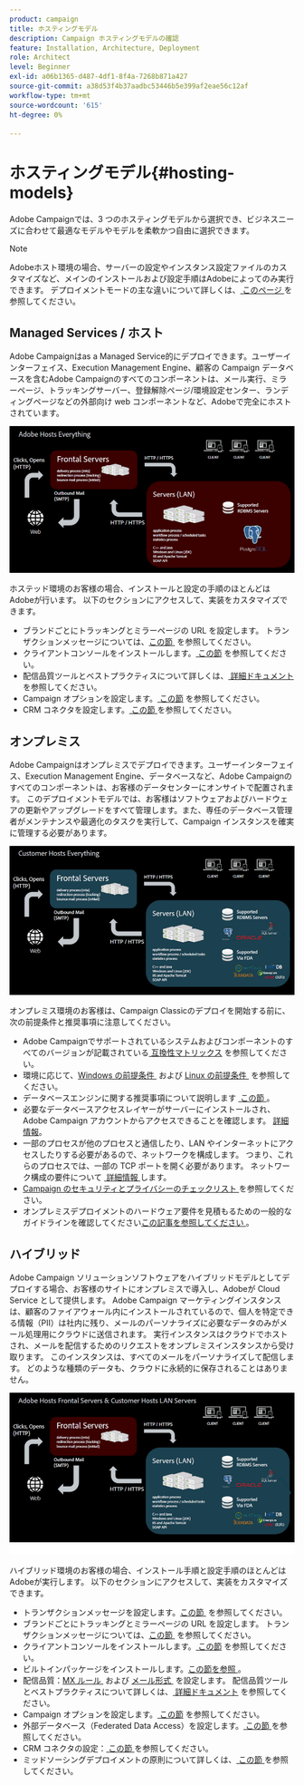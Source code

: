 ```yaml
---
product: campaign
title: ホスティングモデル
description: Campaign ホスティングモデルの確認
feature: Installation, Architecture, Deployment
role: Architect
level: Beginner
exl-id: a06b1365-d487-4df1-8f4a-7268b871a427
source-git-commit: a38d53f4b37aadbc53446b5e399af2eae56c12af
workflow-type: tm+mt
source-wordcount: '615'
ht-degree: 0%

---
```


# ホスティングモデル{#hosting-models}



Adobe Campaignでは、3 つのホスティングモデルから選択でき、ビジネスニーズに合わせて最適なモデルやモデルを柔軟かつ自由に選択できます。

>[!NOTE]
>
>Adobeホスト環境の場合、サーバーの設定やインスタンス設定ファイルのカスタマイズなど、メインのインストールおよび設定手順はAdobeによってのみ実行できます。 デプロイメントモードの主な違いについて詳しくは、[&#x200B; このページ &#x200B;](../../installation/using/capability-matrix.md) を参照してください。

## Managed Services / ホスト

Adobe Campaignはas a Managed Service的にデプロイできます。ユーザーインターフェイス、Execution Management Engine、顧客の Campaign データベースを含むAdobe Campaignのすべてのコンポーネントは、メール実行、ミラーページ、トラッキングサーバー、登録解除ページ/環境設定センター、ランディングページなどの外部向け web コンポーネントなど、Adobeで完全にホストされています。

![](assets/deployment_hosted.png)

ホステッド環境のお客様の場合、インストールと設定の手順のほとんどはAdobeが行います。 以下のセクションにアクセスして、実装をカスタマイズできます。

* ブランドごとにトラッキングとミラーページの URL を設定します。 トランザクションメッセージについては、[&#x200B; この節 &#x200B;](../../message-center/using/additional-configurations.md#configuring-multibranding) を参照してください。
* クライアントコンソールをインストールします。[&#x200B; この節 &#x200B;](../../installation/using/installing-the-client-console.md) を参照してください。
* 配信品質ツールとベストプラクティスについて詳しくは、[&#x200B; 詳細ドキュメント &#x200B;](../../delivery/using/about-deliverability.md) を参照してください。
* Campaign オプションを設定します。[&#x200B; この節 &#x200B;](../../installation/using/configuring-campaign-options.md) を参照してください。
* CRM コネクタを設定します。[&#x200B; この節 &#x200B;](../../platform/using/crm-connectors.md) を参照してください。

## オンプレミス

Adobe Campaignはオンプレミスでデプロイできます。ユーザーインターフェイス、Execution Management Engine、データベースなど、Adobe Campaignのすべてのコンポーネントは、お客様のデータセンターにオンサイトで配置されます。 このデプロイメントモデルでは、お客様はソフトウェアおよびハードウェアの更新やアップグレードをすべて管理します。また、専任のデータベース管理者がメンテナンスや最適化のタスクを実行して、Campaign インスタンスを確実に管理する必要があります。

![](assets/deployment_onpremise.png)

オンプレミス環境のお客様は、Campaign Classicのデプロイを開始する前に、次の前提条件と推奨事項に注意してください。

* Adobe Campaignでサポートされているシステムおよびコンポーネントのすべてのバージョンが記載されている [&#x200B; 互換性マトリックス &#x200B;](../../rn/using/compatibility-matrix.md) を参照してください。
* 環境に応じて、[Windows の前提条件 &#x200B;](../../installation/using/prerequisites-of-campaign-installation-in-windows.md) および [Linux の前提条件 &#x200B;](../../installation/using/prerequisites-of-campaign-installation-in-linux.md) を参照してください。
* データベースエンジンに関する推奨事項について説明します [&#x200B; この節 &#x200B;](../../installation/using/database.md)。
* 必要なデータベースアクセスレイヤーがサーバーにインストールされ、Adobe Campaign アカウントからアクセスできることを確認します。 [詳細情報](../../installation/using/application-server.md)。
* 一部のプロセスが他のプロセスと通信したり、LAN やインターネットにアクセスしたりする必要があるので、ネットワークを構成します。 つまり、これらのプロセスでは、一部の TCP ポートを開く必要があります。 ネットワーク構成の要件について [&#x200B; 詳細情報 &#x200B;](../../installation/using/network-configuration.md) します。
* [Campaign のセキュリティとプライバシーのチェックリスト &#x200B;](https://helpx.adobe.com/jp/campaign/kb/acc-security.html) を参照してください。
* オンプレミスデプロイメントのハードウェア要件を見積もるための一般的なガイドラインを確認してください [&#x200B; この記事を参照してください &#x200B;](https://helpx.adobe.com/jp/campaign/kb/hardware-sizing-guide.html)。

## ハイブリッド

Adobe Campaign ソリューションソフトウェアをハイブリッドモデルとしてデプロイする場合、お客様のサイトにオンプレミスで導入し、Adobeが Cloud Service として提供します。 Adobe Campaign マーケティングインスタンスは、顧客のファイアウォール内にインストールされているので、個人を特定できる情報（PII）は社内に残り、メールのパーソナライズに必要なデータのみがメール処理用にクラウドに送信されます。 実行インスタンスはクラウドでホストされ、メールを配信するためのリクエストをオンプレミスインスタンスから受け取ります。 このインスタンスは、すべてのメールをパーソナライズして配信します。 どのような種類のデータも、クラウドに永続的に保存されることはありません。

![](assets/deployment_hybrid.png)

ハイブリッド環境のお客様の場合、インストール手順と設定手順のほとんどはAdobeが実行します。 以下のセクションにアクセスして、実装をカスタマイズできます。

* トランザクションメッセージを設定します。[&#x200B; この節 &#x200B;](../../message-center/using/transactional-messaging-architecture.md) を参照してください。
* ブランドごとにトラッキングとミラーページの URL を設定します。 トランザクションメッセージについては、[&#x200B; この節 &#x200B;](../../message-center/using/additional-configurations.md#configuring-multibranding) を参照してください。
* クライアントコンソールをインストールします。[&#x200B; この節 &#x200B;](../../installation/using/installing-the-client-console.md) を参照してください。
* ビルトインパッケージをインストールします。[&#x200B; この節を参照 &#x200B;](../../installation/using/installing-campaign-standard-packages.md)。
* 配信品質：[MX ルール &#x200B;](../../installation/using/email-deliverability.md#mx-configuration) および [&#x200B; メール形式 &#x200B;](../../installation/using/email-deliverability.md#managing-email-formats) を設定します。 配信品質ツールとベストプラクティスについて詳しくは、[&#x200B; 詳細ドキュメント &#x200B;](../../delivery/using/about-deliverability.md) を参照してください。
* Campaign オプションを設定します。[&#x200B; この節 &#x200B;](../../installation/using/configuring-campaign-options.md) を参照してください。
* 外部データベース（Federated Data Access）を設定します。[&#x200B; この節 &#x200B;](../../installation/using/about-fda.md) を参照してください。
* CRM コネクタの設定：[&#x200B; この節 &#x200B;](../../platform/using/crm-connectors.md) を参照してください。
* ミッドソーシングデプロイメントの原則について詳しくは、[&#x200B; この節 &#x200B;](../../installation/using/mid-sourcing-deployment.md) を参照してください。
